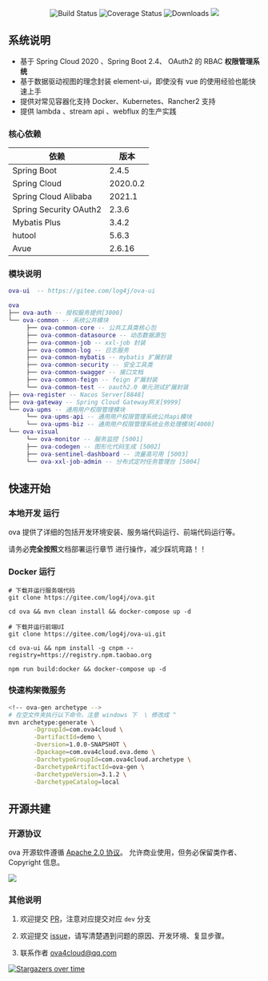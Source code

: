 <p align="center">
 <img src="https://img.shields.io/badge/ova-3.0-success.svg" alt="Build Status">
 <img src="https://img.shields.io/badge/Spring%20Cloud-2020-blue.svg" alt="Coverage Status">
 <img src="https://img.shields.io/badge/Spring%20Boot-2.4-blue.svg" alt="Downloads">
 <img src="https://img.shields.io/github/license/ova-mesh/ova"/>
</p>
   
   
## 系统说明

- 基于 Spring Cloud 2020 、Spring Boot 2.4、 OAuth2 的 RBAC **权限管理系统**
- 基于数据驱动视图的理念封装 element-ui，即使没有 vue 的使用经验也能快速上手
- 提供对常见容器化支持 Docker、Kubernetes、Rancher2 支持
- 提供 lambda 、stream api 、webflux 的生产实践

### 核心依赖

| 依赖                   | 版本          |
| ---------------------- | ------------- |
| Spring Boot            | 2.4.5 |
| Spring Cloud           | 2020.0.2    |
| Spring Cloud Alibaba   | 2021.1|
| Spring Security OAuth2 | 2.3.6         |
| Mybatis Plus           | 3.4.2         |
| hutool                 | 5.6.3         |
| Avue                   | 2.6.16        |

### 模块说明

```lua
ova-ui  -- https://gitee.com/log4j/ova-ui

ova
├── ova-auth -- 授权服务提供[3000]
└── ova-common -- 系统公共模块
     ├── ova-common-core -- 公共工具类核心包
     ├── ova-common-datasource -- 动态数据源包
     ├── ova-common-job -- xxl-job 封装
     ├── ova-common-log -- 日志服务
     ├── ova-common-mybatis -- mybatis 扩展封装
     ├── ova-common-security -- 安全工具类
     ├── ova-common-swagger -- 接口文档
     ├── ova-common-feign -- feign 扩展封装
     └── ova-common-test -- oauth2.0 单元测试扩展封装
├── ova-register -- Nacos Server[8848]
├── ova-gateway -- Spring Cloud Gateway网关[9999]
└── ova-upms -- 通用用户权限管理模块
     └── ova-upms-api -- 通用用户权限管理系统公共api模块
     └── ova-upms-biz -- 通用用户权限管理系统业务处理模块[4000]
└── ova-visual
     └── ova-monitor -- 服务监控 [5001]
     ├── ova-codegen -- 图形化代码生成 [5002]
     ├── ova-sentinel-dashboard -- 流量高可用 [5003]
     └── ova-xxl-job-admin -- 分布式定时任务管理台 [5004]
```



## 快速开始

### 本地开发 运行

ova 提供了详细的包括开发环境安装、服务端代码运行、前端代码运行等。

请务必**完全按照**文档部署运行章节 进行操作，减少踩坑弯路！！

### Docker 运行

```
# 下载并运行服务端代码
git clone https://gitee.com/log4j/ova.git

cd ova && mvn clean install && docker-compose up -d

# 下载并运行前端UI
git clone https://gitee.com/log4j/ova-ui.git

cd ova-ui && npm install -g cnpm --registry=https://registry.npm.taobao.org

npm run build:docker && docker-compose up -d
```

### 快速构架微服务

```bash
<!-- ova-gen archetype -->
# 在空文件夹执行以下命令，注意 windows 下  \ 修改成 ^
mvn archetype:generate \
       -DgroupId=com.ova4cloud \
       -DartifactId=demo \
       -Dversion=1.0.0-SNAPSHOT \
       -Dpackage=com.ova4cloud.ova.demo \
       -DarchetypeGroupId=com.ova4cloud.archetype \
       -DarchetypeArtifactId=ova-gen \
       -DarchetypeVersion=3.1.2 \
       -DarchetypeCatalog=local
```





## 开源共建

### 开源协议

ova 开源软件遵循 [Apache 2.0 协议](https://www.apache.org/licenses/LICENSE-2.0.html)。
允许商业使用，但务必保留类作者、Copyright 信息。

![](https://gitee.com/ova4cloud/oss/raw/master/2020-10-9/1602229452602-image.png)

### 其他说明

1. 欢迎提交 [PR](https://dwz.cn/2KURd5Vf)，注意对应提交对应 `dev` 分支

2. 欢迎提交 [issue](https://gitee.com/log4j/ova/issues)，请写清楚遇到问题的原因、开发环境、复显步骤。

3. 联系作者 <a href="mailto:ova4cloud@qq.com">ova4cloud@qq.com</a>


[![Stargazers over time](https://whnb.wang/img/log4j/ova?e=604800)](https://whnb.wang/log4j/ova?e=604800)

